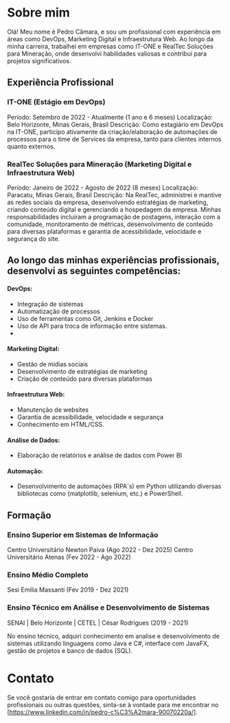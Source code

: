 

# Sobre mim
Olá! Meu nome é Pedro Câmara, e sou um profissional com experiência em áreas como DevOps, Marketing Digital e Infraestrutura Web. Ao longo da minha carreira, trabalhei em empresas como IT-ONE e RealTec Soluções para Mineração, onde desenvolvi habilidades valiosas e contribuí para projetos significativos.

## Experiência Profissional
### IT-ONE (Estágio em DevOps)
Período: Setembro de 2022 - Atualmente (1 ano e 6 meses)
Localização: Belo Horizonte, Minas Gerais, Brasil
Descrição:
Como estagiário em DevOps na IT-ONE, participo ativamente da criação/elaboração de automações de processos para o time de Services da empresa, tanto para clientes internos quanto externos.

### RealTec Soluções para Mineração (Marketing Digital e Infraestrutura Web)
Período: Janeiro de 2022 - Agosto de 2022 (8 meses)
Localização: Paracatu, Minas Gerais, Brasil
Descrição:
Na RealTec, administrei e mantive as redes sociais da empresa, desenvolvendo estratégias de marketing, criando conteúdo digital e gerenciando a hospedagem da empresa. Minhas responsabilidades incluíram a programação de postagens, interação com a comunidade, monitoramento de métricas, desenvolvimento de conteúdo para diversas plataformas e garantia de acessibilidade, velocidade e segurança do site.

## Ao longo das minhas experiências profissionais, desenvolvi as seguintes competências:

#### DevOps:
- Integração de sistemas
- Automatização de processos
- Uso de ferramentas como Git, Jenkins e Docker
- Uso de API para troca de informação entre sistemas.
- 
#### Marketing Digital:
- Gestão de mídias sociais
- Desenvolvimento de estratégias de marketing
- Criação de conteúdo para diversas plataformas
  
####  Infraestrutura Web:
- Manutenção de websites
- Garantia de acessibilidade, velocidade e segurança
- Conhecimento em HTML/CSS.

#### Análise de Dados:
- Elaboração de relatórios e análise de dados com Power BI

####  Automação:
- Desenvolvimento de automações (RPA´s) em Python utilizando diversas bibliotecas como (matplotlib, selenium, etc.) e PowerShell.

## Formação
### Ensino Superior em Sistemas de Informação
Centro Universitário Newton Paiva (Ago 2022 - Dez 2025)
Centro Universitário Atenas (Fev 2022 - Ago 2022)

### Ensino Médio Completo
Sesi Emilia Massanti (Fev 2019 - Dez 2021)

### Ensino Técnico em Análise e Desenvolvimento de Sistemas
SENAI | Belo Horizonte | CETEL | César Rodrigues (2019 - 2021)

No ensino técnico, adquiri conhecimento em analise e desenvolvimento de sistemas utilizando linguagens como Java e C#, interface com JavaFX, gestão de projetos e banco de dados (SQL).

# Contato
Se você gostaria de entrar em contato comigo para oportunidades profissionais ou outras questões, sinta-se à vontade para me encontrar no [https://www.linkedin.com/in/pedro-c%C3%A2mara-90070220a/].
